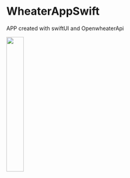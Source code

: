 # WheaterAppSwift

APP created with swiftUI and OpenwheaterApi 


<img src="https://user-images.githubusercontent.com/48321702/151055172-c86c3e17-d3a8-4290-9890-92f925b3ab7c.png" width="30%"></img> 

